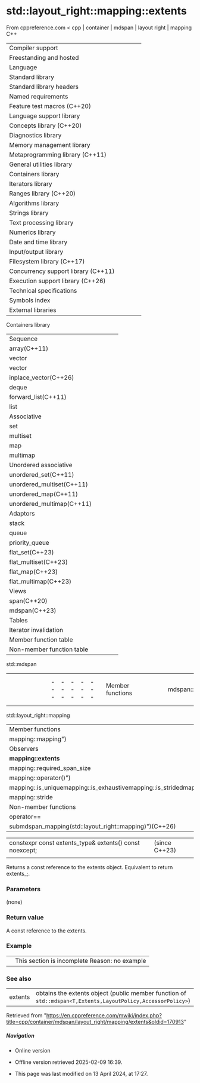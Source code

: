 # std::layout_right::mapping<Extents>::extents

From cppreference.com
< cpp‎ | container‎ | mdspan‎ | layout right‎ | mapping
C++

|  |  |  |  |  |
| --- | --- | --- | --- | --- |
| Compiler support | | | | |
| Freestanding and hosted | | | | |
| Language | | | | |
| Standard library | | | | |
| Standard library headers | | | | |
| Named requirements | | | | |
| Feature test macros (C++20) | | | | |
| Language support library | | | | |
| Concepts library (C++20) | | | | |
| Diagnostics library | | | | |
| Memory management library | | | | |
| Metaprogramming library (C++11) | | | | |
| General utilities library | | | | |
| Containers library | | | | |
| Iterators library | | | | |
| Ranges library (C++20) | | | | |
| Algorithms library | | | | |
| Strings library | | | | |
| Text processing library | | | | |
| Numerics library | | | | |
| Date and time library | | | | |
| Input/output library | | | | |
| Filesystem library (C++17) | | | | |
| Concurrency support library (C++11) | | | | |
| Execution support library (C++26) | | | | |
| Technical specifications | | | | |
| Symbols index | | | | |
| External libraries | | | | |

Containers library

|  |  |  |  |  |
| --- | --- | --- | --- | --- |
| Sequence | | | | |
| array(C++11) | | | | |
| vector | | | | |
| vector<bool> | | | | |
| inplace_vector(C++26) | | | | |
| deque | | | | |
| forward_list(C++11) | | | | |
| list | | | | |
| Associative | | | | |
| set | | | | |
| multiset | | | | |
| map | | | | |
| multimap | | | | |
| Unordered associative | | | | |
| unordered_set(C++11) | | | | |
| unordered_multiset(C++11) | | | | |
| unordered_map(C++11) | | | | |
| unordered_multimap(C++11) | | | | |
| Adaptors | | | | |
| stack | | | | |
| queue | | | | |
| priority_queue | | | | |
| flat_set(C++23) | | | | |
| flat_multiset(C++23) | | | | |
| flat_map(C++23) | | | | |
| flat_multimap(C++23) | | | | |
| Views | | | | |
| span(C++20) | | | | |
| mdspan(C++23) | | | | |
| Tables | | | | |
| Iterator invalidation | | | | |
| Member function table | | | | |
| Non-member function table | | | | |

std::mdspan

|  |  |  |  |  |  |  |  |  |  |  |  |  |  |  |  |  |  |  |  |  |  |  |  |  |  |  |  |  |  |  |  |  |  |  |  |  |  |  |  |  |  |  |  |  |  |  |  |  |  |  |  |  |  |  |  |  |  |  |  |  |  |  |  |  |  |  |  |  |  |  |  |  |  |  |  |  |  |  |  |  |  |  |  |  |  |  |  |  |  |  |  |  |  |  |  |  |  |  |  |  |  |  |  |  |  |  |  |  |  |  |  |  |  |  |  |  |  |  |  |  |  |  |  |  |  |  |  |  |  |  |  |  |  |  |  |  |  |  |  |  |  |  |  |  |  |  |  |  |  |  |  |  |  |  |  |  |  |  |  |  |  |  |  |  |  |  |  |  |  |  |  |  |  |  |  |  |  |  |  |  |  |  |  |  |  |  |  |  |  |  |  |  |  |  |  |  |  |  |  |  |  |
| --- | --- | --- | --- | --- | --- | --- | --- | --- | --- | --- | --- | --- | --- | --- | --- | --- | --- | --- | --- | --- | --- | --- | --- | --- | --- | --- | --- | --- | --- | --- | --- | --- | --- | --- | --- | --- | --- | --- | --- | --- | --- | --- | --- | --- | --- | --- | --- | --- | --- | --- | --- | --- | --- | --- | --- | --- | --- | --- | --- | --- | --- | --- | --- | --- | --- | --- | --- | --- | --- | --- | --- | --- | --- | --- | --- | --- | --- | --- | --- | --- | --- | --- | --- | --- | --- | --- | --- | --- | --- | --- | --- | --- | --- | --- | --- | --- | --- | --- | --- | --- | --- | --- | --- | --- | --- | --- | --- | --- | --- | --- | --- | --- | --- | --- | --- | --- | --- | --- | --- | --- | --- | --- | --- | --- | --- | --- | --- | --- | --- | --- | --- | --- | --- | --- | --- | --- | --- | --- | --- | --- | --- | --- | --- | --- | --- | --- | --- | --- | --- | --- | --- | --- | --- | --- | --- | --- | --- | --- | --- | --- | --- | --- | --- | --- | --- | --- | --- | --- | --- | --- | --- | --- | --- | --- | --- | --- | --- | --- | --- | --- | --- | --- | --- | --- | --- | --- | --- | --- | --- | --- | --- | --- | --- | --- | --- | --- | --- | --- | --- | --- | --- |
| |  |  |  |  |  | | --- | --- | --- | --- | --- | | Member functions | | | | | | mdspan::mdspan | | | | | | mdspan::operator= | | | | | | Element access | | | | | | [mdspan::operator[]](../../operator_at.html "cpp/container/mdspan/operator at") | | | | | | Observers | | | | | | mdspan::rank | | | | | | mdspan::rank_dynamic | | | | | | mdspan::static_extent | | | | | | mdspan::extent | | | | | | mdspan::size | | | | | | mdspan::empty | | | | | | mdspan::stride | | | | | | mdspan::extents | | | | | | mdspan::data_handle | | | | | | mdspan::mapping | | | | | | mdspan::accessor | | | | | | mdspan::is_uniquemdspan::is_exhaustivemdspan::is_stridedmdspan::is_always_uniquemdspan::is_always_exhaustivemdspan::is_always_strided | | | | | |  | | | | | | |  |  |  |  |  | | --- | --- | --- | --- | --- | | Non-member functions | | | | | | swap(std::mdspan) | | | | | | Subviews | | | | | | submdspan")(C++26) | | | | | | submdspan_extents")(C++26) | | | | | | Helper types and templates | | | | | | extentsdextents | | | | | | dims(C++26) | | | | | | default_accessor | | | | | | aligned_accessor")(C++26) | | | | | | Layout mapping policies | | | | | | layout_left | | | | | | layout_right | | | | | | layout_stride | | | | | | layout_left_padded(C++26) | | | | | | layout_right_padded(C++26) | | | | | | Subviews helpers | | | | | | full_extent(C++26) | | | | | | strided_slice(C++26) | | | | | | submdspan_mapping_result(C++26) | | | | | | Deduction guides | | | | | |

std::layout_right::mapping

|  |  |  |  |  |
| --- | --- | --- | --- | --- |
| Member functions | | | | |
| mapping::mapping") | | | | |
| Observers | | | | |
| ****mapping::extents**** | | | | |
| mapping::required_span_size | | | | |
| mapping::operator()") | | | | |
| mapping::is_uniquemapping::is_exhaustivemapping::is_stridedmapping::is_always_uniquemapping::is_always_exhaustivemapping::is_always_strided | | | | |
| mapping::stride | | | | |
| Non-member functions | | | | |
| operator== | | | | |
| submdspan_mapping(std::layout_right::mapping)")(C++26) | | | | |

|  |  |  |
| --- | --- | --- |
| constexpr const extents_type& extents() const noexcept; |  | (since C++23) |
|  |  |  |

Returns a const reference to the extents object. Equivalent to return extents_;.

### Parameters

(none)

### Return value

A const reference to the extents.

### Example

|  |  |
| --- | --- |
|  | This section is incomplete Reason: no example |

### See also

|  |  |
| --- | --- |
| extents | obtains the extents object   (public member function of `std::mdspan<T,Extents,LayoutPolicy,AccessorPolicy>`) |

Retrieved from "<https://en.cppreference.com/mwiki/index.php?title=cpp/container/mdspan/layout_right/mapping/extents&oldid=170913>"

##### Navigation

- Online version
- Offline version retrieved 2025-02-09 16:39.

- This page was last modified on 13 April 2024, at 17:27.